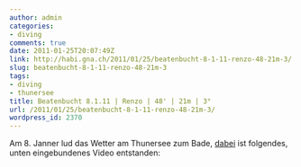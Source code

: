 ```yaml
---
author: admin
categories:
- diving
comments: true
date: 2011-01-25T20:07:49Z
link: http://habi.gna.ch/2011/01/25/beatenbucht-8-1-11-renzo-48-21m-3/
slug: beatenbucht-8-1-11-renzo-48-21m-3
tags:
- diving
- thunersee
title: Beatenbucht 8.1.11 | Renzo | 48' | 21m | 3°
url: /2011/01/25/beatenbucht-8-1-11-renzo-48-21m-3/
wordpress_id: 2370
---
```


Am 8. Janner lud das Wetter am Thunersee zum Bade, [dabei](http://habi.gna.ch/divelog/2011.01.08.beatenbucht.pdf) ist folgendes, unten eingebundenes Video entstanden:



